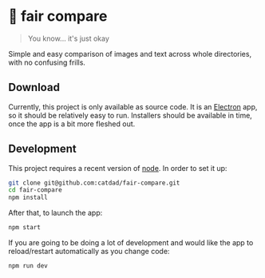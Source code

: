 # 🎡 fair compare

> You know... it's just okay

Simple and easy comparison of images and text across whole directories, with no confusing frills.

## Download

Currently, this project is only available as source code. It is an [Electron](https://www.electronjs.org/) app, so it should be relatively easy to run. Installers should be available in time, once the app is a bit more fleshed out.

## Development

This project requires a recent version of [node](https://nodejs.org/). In order to set it up:

```bash
git clone git@github.com:catdad/fair-compare.git
cd fair-compare
npm install
```

After that, to launch the app:

```bash
npm start
```

If you are going to be doing a lot of development and would like the app to reload/restart automatically as you change code:

```bash
npm run dev
```
